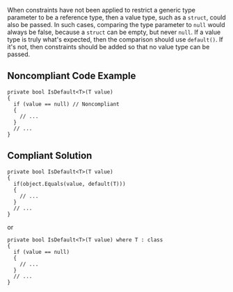 
When constraints have not been applied to restrict a generic type parameter to be a reference type, then a value type, such as a `struct`, could also be passed. In such cases, comparing the type parameter to `null` would always be false, because a `struct` can be empty, but never `null`. If a value type is truly what's expected, then the comparison should use `default()`. If it's not, then constraints should be added so that no value type can be passed.

## Noncompliant Code Example


    private bool IsDefault<T>(T value)
    {
      if (value == null) // Noncompliant
      {
        // ...
      }
      // ...
    }


## Compliant Solution


    private bool IsDefault<T>(T value)
    {
      if(object.Equals(value, default(T)))
      {
        // ...
      }
      // ...
    }


or


    private bool IsDefault<T>(T value) where T : class
    {
      if (value == null)
      {
        // ...
      }
      // ...
    }

